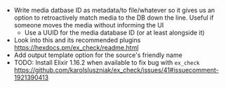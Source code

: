 - Write media datbase ID as metadata/to file/whatever so it gives us an option to retroactively match media to the DB down the line. Useful if someone moves the media without informing the UI
  - Use a UUID for the media database ID (or at least alongside it)
- Look into this and its recommended plugins https://hexdocs.pm/ex_check/readme.html
- Add output template option for the source's friendly name
- TODO: Install Elixir 1.16.2 when available to fix bug with `ex_check` https://github.com/karolsluszniak/ex_check/issues/41#issuecomment-1921390413
